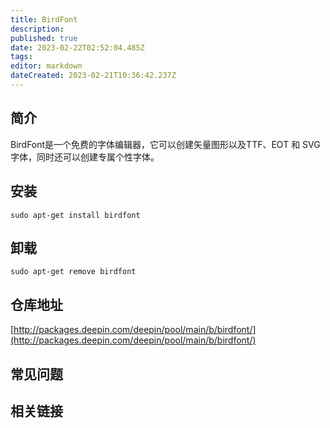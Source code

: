 ```yaml
---
title: BirdFont
description: 
published: true
date: 2023-02-22T02:52:04.485Z
tags: 
editor: markdown
dateCreated: 2023-02-21T10:36:42.237Z
---
```


## 简介

BirdFont是一个免费的字体编辑器，它可以创建矢量图形以及TTF、EOT 和 SVG字体，同时还可以创建专属个性字体。

## 安装

`sudo apt-get install birdfont`

## 卸载

`sudo apt-get remove birdfont`

## 仓库地址

[http://packages.deepin.com/deepin/pool/main/b/birdfont/](http://packages.deepin.com/deepin/pool/main/b/birdfont/)


## 常见问题


## 相关链接